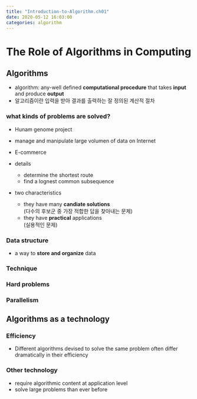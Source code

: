 ```yaml
---
title: "Introduction-to-Algorithm.ch01"
date: 2020-05-12 16:03:00
categories: algorithm
---
```

# The Role of Algorithms in Computing

## Algorithms
* algorithm: any-well defined __computational procedure__ that takes __input__ and produce __output__
* 알고리즘이란 입력을 받아 결과를 출력하는 잘 정의된 계산적 절차

### what kinds of problems are solved?
* Hunam genome project
* manage and manipulate large volumen of data on Internet
* E-commerce
* details
  - determine the shortest route
  - find a lognest common subsequence
  
* two characteristics
  - they have many __candiate solutions__  
  (다수의 후보군 중 가장 적합한 답을 찾아내는 문제)
  - they have __practical__ applications  
  (실용적인 문제)
 
### Data structure
* a way to __store and organize__ data

### Technique
### Hard problems
### Parallelism


## Algorithms as a technology

### Efficiency
* Different algorithms devised to solve the same problem often differ dramatically in their efficiency

### Other technology
* require algorithmic content at application level
* solve large problems than ever before
